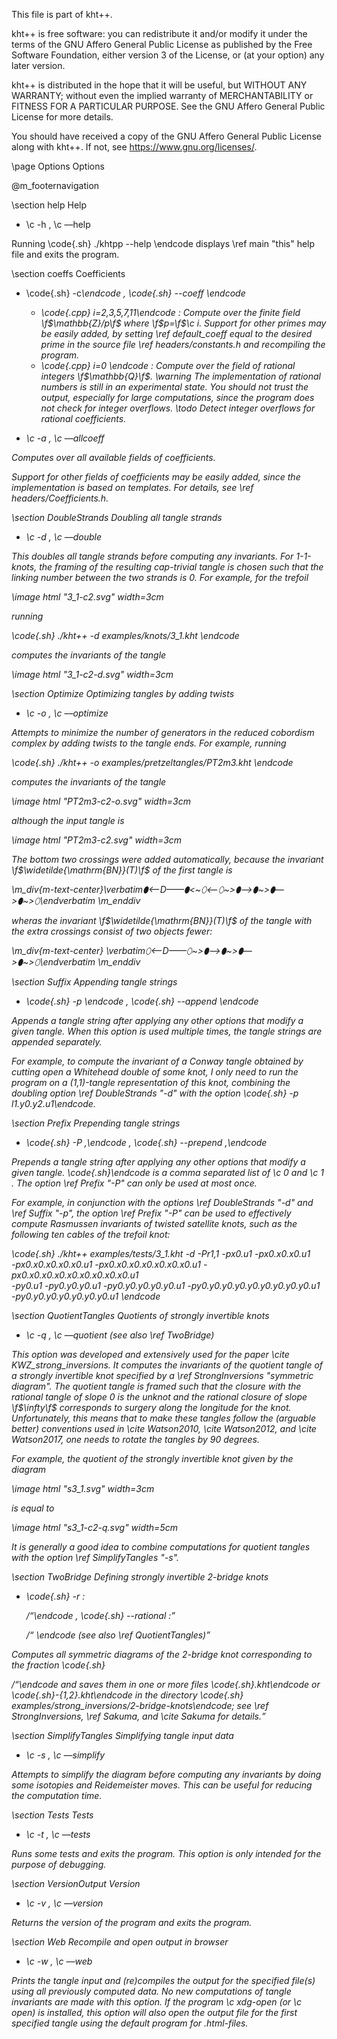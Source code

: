 
This file is part of kht++.

kht++ is free software: you can redistribute it and/or modify
it under the terms of the GNU Affero General Public License as 
published by the Free Software Foundation, either version 3 of 
the License, or (at your option) any later version.

kht++ is distributed in the hope that it will be useful,
but WITHOUT ANY WARRANTY; without even the implied warranty of
MERCHANTABILITY or FITNESS FOR A PARTICULAR PURPOSE.  See the
GNU Affero General Public License for more details.

You should have received a copy of the GNU Affero General 
Public License along with kht++.  If not, see 
<https://www.gnu.org/licenses/>.



\page Options Options

@m_footernavigation

\section help Help

- \c -h , \c &ndash;&ndash;help 

Running \code{.sh} ./khtpp --help \endcode displays \ref main "this" help file and exits the program. 



\section coeffs Coefficients 

- \code{.sh} -c<i>\endcode , \code{.sh} --coeff<i> \endcode

    - \code{.cpp} i=2,3,5,7,11\endcode : Compute over the finite field \f$\mathbb{Z}/p\f$ where \f$p=\f$\c i. 
Support for other primes may be easily added, by setting \ref default_coeff equal to the desired prime in the source file \ref headers/constants.h and recompiling the program.
    - \code{.cpp} i=0 \endcode : Compute over the field of rational integers \f$\mathbb{Q}\f$.
    \warning The implementation of rational numbers is still in an experimental state. You should not trust the output, especially for large computations, since the program does not check for integer overflows. 
    \todo Detect integer overflows for rational coefficients.

- \c -a , \c &ndash;&ndash;allcoeff

Computes over all available fields of coefficients. 
 
Support for other fields of coefficients may be easily added, since the implementation is based on templates.  For details, see \ref headers/Coefficients.h.



\section DoubleStrands Doubling all tangle strands

- \c -d , \c &ndash;&ndash;double

This doubles all tangle strands before computing any invariants. 
For 1-1-knots, the framing of the resulting cap-trivial tangle is chosen such that the linking number between the two strands is 0. 
For example, for the trefoil

\image html "3_1-c2.svg" width=3cm

running 

\code{.sh}
./kht++ -d examples/knots/3_1.kht
\endcode

computes the invariants of the tangle 

\image html "3_1-c2-d.svg" width=3cm



\section Optimize Optimizing tangles by adding twists

- \c -o , \c &ndash;&ndash;optimize

Attempts to minimize the number of generators in the reduced cobordism complex by adding twists to the tangle ends. For example, running 

\code{.sh}
./kht++ -o examples/pretzeltangles/PT2m3.kht
\endcode

computes the invariants of the tangle 

\image html "PT2m3-c2-o.svg" width=3cm

although the input tangle is

\image html "PT2m3-c2.svg" width=3cm

The bottom two crossings were added automatically, because the invariant \f$\widetilde{\mathrm{BN}}(T)\f$ of the first tangle is

\m_div{m-text-center}\verbatim⬮<—D——⬮<~⬯<—⬯~>⬮—>⬮~>⬮—>⬮~>⬯\endverbatim \m_enddiv

wheras the invariant \f$\widetilde{\mathrm{BN}}(T)\f$ of the tangle with the extra crossings consist of two objects fewer:

\m_div{m-text-center} \verbatim⬯<—D——⬯~>⬮—>⬮~>⬮—>⬮~>⬯\endverbatim \m_enddiv



\section Suffix Appending tangle strings

- \code{.sh} -p <tanglestring>\endcode , \code{.sh} --append <tanglestring>\endcode

Appends a tangle string after applying any other options that modify a given tangle. When this option is used multiple times, the tangle strings are appended separately. 

For example, to compute the invariant of a Conway tangle obtained by cutting open a Whitehead double of some knot, I only need to run the program on a (1,1)-tangle representation of this knot, combining the doubling option \ref DoubleStrands "-d" with the option \code{.sh} -p l1.y0.y2.u1\endcode.



\section Prefix Prepending tangle strings

- \code{.sh} -P <tanglestring>,<new top orientation>\endcode , \code{.sh} --prepend <tanglestring>,<new top orientation>\endcode

Prepends a tangle string after applying any other options that modify a given tangle. \code{.sh}<new top orientation>\endcode is a comma separated list of \c 0 and \c 1 . The option \ref Prefix "-P" can only be used at most once. 

For example, in conjunction with the options \ref DoubleStrands "-d" and \ref Suffix "-p", the option \ref Prefix "-P" can be used to effectively compute Rasmussen invariants of twisted satellite knots, such as the following ten cables of the trefoil knot: 

\code{.sh}
./kht++ examples/tests/3_1.kht -d -Pr1,1 -px0.u1 -px0.x0.x0.u1 \
-px0.x0.x0.x0.x0.u1 -px0.x0.x0.x0.x0.x0.x0.u1 -px0.x0.x0.x0.x0.x0.x0.x0.x0.u1 \
-py0.u1 -py0.y0.y0.u1 -py0.y0.y0.y0.y0.u1 -py0.y0.y0.y0.y0.y0.y0.y0.y0.u1 \
-py0.y0.y0.y0.y0.y0.y0.u1
\endcode



\section QuotientTangles Quotients of strongly invertible knots

- \c -q , \c &ndash;&ndash;quotient (see also \ref TwoBridge)

This option was developed and extensively used for the paper \cite KWZ_strong_inversions. It computes the invariants of the quotient tangle of a strongly invertible knot specified by a \ref StrongInversions "symmetric diagram". The quotient tangle is framed such that the closure with the rational tangle of slope 0 is the unknot and the rational closure of slope \f$\infty\f$ corresponds to surgery along the longitude for the knot. Unfortunately, this means that to make these tangles follow the (arguable better) conventions used in \cite Watson2010, \cite Watson2012, and \cite Watson2017, one needs to rotate the tangles by 90 degrees. 

For example, the quotient of the strongly invertible knot given by the diagram

\image html "s3_1.svg" width=3cm

is equal to 

\image html "s3_1-c2-q.svg" width=5cm

It is generally a good idea to combine computations for quotient tangles with the option \ref SimplifyTangles "-s".


\section TwoBridge Defining strongly invertible 2-bridge knots

- \code{.sh} -r <name>:<p>/<q>\endcode , \code{.sh} --rational <name>:<p>/<q> \endcode (see also \ref QuotientTangles)

Computes all symmetric diagrams of the 2-bridge knot corresponding to the fraction \code{.sh}<p>/<q>\endcode and saves them in one or more files \code{.sh}<name>.kht\endcode or \code{.sh}<name>-{1,2}.kht\endcode in the directory \code{.sh} examples/strong_inversions/2-bridge-knots\endcode; see \ref StrongInversions, \ref Sakuma, and \cite Sakuma for details. 



\section SimplifyTangles Simplifying tangle input data

- \c -s , \c &ndash;&ndash;simplify

Attempts to simplify the diagram before computing any invariants by doing some isotopies and Reidemeister moves. This can be useful for reducing the computation time. 



\section Tests Tests

- \c -t , \c &ndash;&ndash;tests

Runs some tests and exits the program. This option is only intended for the purpose of debugging. 



\section VersionOutput Version

- \c -v , \c &ndash;&ndash;version

Returns the version of the program and exits the program. 
                          

\section Web Recompile and open output in browser

- \c -w , \c &ndash;&ndash;web

Prints the tangle input and (re)compiles the output for the specified file(s) using all previously computed data. 
No new computations of tangle invariants are made with this option. 
If the program \c xdg-open (or \c open) is installed, this option will also open the output file for the first specified tangle using the default program for .html-files. 
